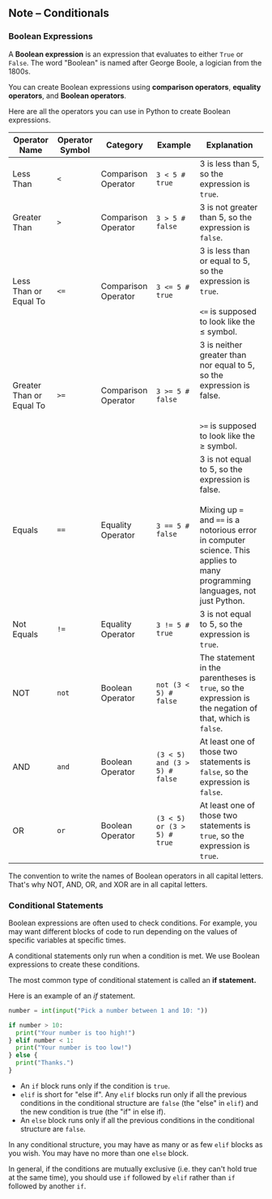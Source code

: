## Note – Conditionals

### Boolean Expressions

A **Boolean expression** is an expression that evaluates to either `True` or `False`. The word "Boolean" is named after George Boole, a logician from the 1800s.

You can create Boolean expressions using **comparison operators**, **equality operators**, and **Boolean operators**.

Here are all the operators you can use in Python to create Boolean expressions.

| Operator Name | Operator Symbol | Category | Example | Explanation |
| --- | --- | --- | --- | --- |
| Less Than | `<` | Comparison Operator | `3 < 5 # true` | 3 is less than 5, so the expression is `true`. |
| Greater Than | `>` | Comparison Operator | `3 > 5 # false` | 3 is not greater than 5, so the expression is `false`. |
| Less Than or Equal To | `<=` | Comparison Operator | `3 <= 5 # true`	| 3 is less than or equal to 5, so the expression is `true`.<br></br> `<=` is supposed to look like the ≤ symbol. |
| Greater Than or Equal To | `>=` | Comparison Operator | `3 >= 5 # false`	| 3 is neither greater than nor equal to 5, so the expression is false. </br></br><br />`>=` is supposed to look like the ≥ symbol. |
| Equals | `==` | Equality Operator | `3 == 5 # false`	| 3 is not equal to 5, so the expression is false.<br/></br>Mixing up `=` and `==` is a notorious error in computer science. This applies to many programming languages, not just Python. |
| Not Equals | `!=` | Equality Operator | `3 != 5 # true`	| 3 is not equal to 5, so the expression is `true`. |
| NOT | `not` | Boolean Operator | `not (3 < 5) # false`	| The statement in the parentheses is `true`, so the expression is the negation of that, which is `false`. |
| AND | `and` | Boolean Operator | `(3 < 5) and (3 > 5) # false`	| At least one of those two statements is `false`, so the expression is `false`. |
| OR | `or` | Boolean Operator | `(3 < 5) or (3 > 5) # true`	| At least one of those two statements is `true`, so the expression is `true`. |
The convention to write the names of Boolean operators in all capital letters. That's why NOT, AND, OR, and XOR are in all capital letters.


### Conditional Statements

Boolean expressions are often used to check conditions. For example, you may want different blocks of code to run depending on the values of specific variables at specific times.

A conditional statements only run when a condition is met. We use Boolean expressions to create these conditions.

The most common type of conditional statement is called an **if statement.**

Here is an example of an *if* statement.
```python
number = int(input("Pick a number between 1 and 10: "))

if number > 10:
  print("Your number is too high!")
} elif number < 1:
  print("Your number is too low!")
} else {
  print("Thanks.")
}
```
* An `if` block runs only if the condition is `true`. 
* `elif` is short for "else if". Any `elif` blocks run only if all the previous conditions in the conditional structure are `false` (the "else" in `elif`) and the new condition is true (the "if" in else if).
* An `else` block runs only if all the previous conditions in the conditional structure are `false`.

In any conditional structure, you may have as many or as few `elif` blocks as you wish. You may have no more than one `else` block. 

In general, if the conditions are mutually exclusive (i.e. they can't hold true at the same time), you should use `if` followed by `elif` rather than `if` followed by another `if`.


